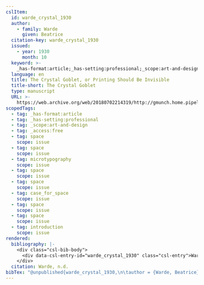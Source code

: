 ```yaml
---
cslItem:
  id: warde_crystal_1930
  author:
    - family: Warde
      given: Beatrice
  citation-key: warde_crystal_1930
  issued:
    - year: 1930
      month: 10
  keyword: >-
    _has-format:article;_has-setting:professional;_scope:art-and-design;_access:free;collection::space::space::microtypography;collection::space::space::case_for_space;collection::space::space::introduction
  language: en
  title: The Crystal Goblet, or Printing Should Be Invisible
  title-short: The Crystal Goblet
  type: manuscript
  URL: >-
    https://web.archive.org/web/20180702214319/http://gmunch.home.pipeline.com/typo-L/misc/ward.htm
scopedTags:
  - tag: _has-format:article
  - tag: _has-setting:professional
  - tag: _scope:art-and-design
  - tag: _access:free
  - tag: space
    scope: issue
  - tag: space
    scope: issue
  - tag: microtypography
    scope: issue
  - tag: space
    scope: issue
  - tag: space
    scope: issue
  - tag: case_for_space
    scope: issue
  - tag: space
    scope: issue
  - tag: space
    scope: issue
  - tag: introduction
    scope: issue
rendered:
  bibliography: |-
    <div class="csl-bib-body">
      <div data-csl-entry-id="warde_crystal_1930" class="csl-entry">Warde, B. n.d.. <i>The Crystal Goblet, or Printing Should Be Invisible</i>. https://web.archive.org/web/20180702214319/http://gmunch.home.pipeline.com/typo-L/misc/ward.htm</div>
    </div>
  citation: Warde, n.d.
bibTex: "@unpublished{warde_crystal_1930,\n\tauthor = {Warde, Beatrice},\n\ttitle = {The {Crystal} {Goblet}, or {Printing} {Should} {Be} {Invisible}},\n\thowpublished = {https://web.archive.org/web/20180702214319/http://gmunch.home.pipeline.com/typo-L/misc/ward.htm},\n}\n\n"
---
```

